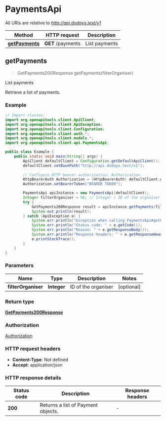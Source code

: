 # PaymentsApi

All URIs are relative to *http://api.dodays.test/v1*

| Method | HTTP request | Description |
|------------- | ------------- | -------------|
| [**getPayments**](PaymentsApi.md#getPayments) | **GET** /payments | List payments |



## getPayments

> GetPayments200Response getPayments(filterOrganiser)

List payments

Retrieve a list of payments.

### Example

```java
// Import classes:
import org.openapitools.client.ApiClient;
import org.openapitools.client.ApiException;
import org.openapitools.client.Configuration;
import org.openapitools.client.auth.*;
import org.openapitools.client.models.*;
import org.openapitools.client.api.PaymentsApi;

public class Example {
    public static void main(String[] args) {
        ApiClient defaultClient = Configuration.getDefaultApiClient();
        defaultClient.setBasePath("http://api.dodays.test/v1");
        
        // Configure HTTP bearer authorization: Authorization
        HttpBearerAuth Authorization = (HttpBearerAuth) defaultClient.getAuthentication("Authorization");
        Authorization.setBearerToken("BEARER TOKEN");

        PaymentsApi apiInstance = new PaymentsApi(defaultClient);
        Integer filterOrganiser = 56; // Integer | ID of the organiser
        try {
            GetPayments200Response result = apiInstance.getPayments(filterOrganiser);
            System.out.println(result);
        } catch (ApiException e) {
            System.err.println("Exception when calling PaymentsApi#getPayments");
            System.err.println("Status code: " + e.getCode());
            System.err.println("Reason: " + e.getResponseBody());
            System.err.println("Response headers: " + e.getResponseHeaders());
            e.printStackTrace();
        }
    }
}
```

### Parameters


| Name | Type | Description  | Notes |
|------------- | ------------- | ------------- | -------------|
| **filterOrganiser** | **Integer**| ID of the organiser | [optional] |

### Return type

[**GetPayments200Response**](GetPayments200Response.md)

### Authorization

[Authorization](../README.md#Authorization)

### HTTP request headers

- **Content-Type**: Not defined
- **Accept**: application/json


### HTTP response details
| Status code | Description | Response headers |
|-------------|-------------|------------------|
| **200** | Returns a list of Payment objects. |  -  |

